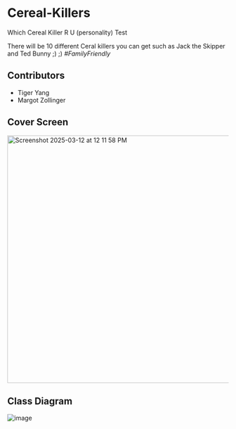 # Cereal-Killers
Which Cereal Killer R U (personality) Test

There will be 10 different Ceral killers you can get such as Jack the Skipper and Ted Bunny ;) ;) *#FamilyFriendly*

## Contributors 
* Tiger Yang
* Margot Zollinger

## Cover Screen 
<img width="563" alt="Screenshot 2025-03-12 at 12 11 58 PM" src="https://github.com/user-attachments/assets/00f5a161-377a-4f47-966d-5b5eb0ea3836" />

## Class Diagram
![image](https://github.com/user-attachments/assets/13a24042-9d2a-442f-944c-aac971bd86b5)

